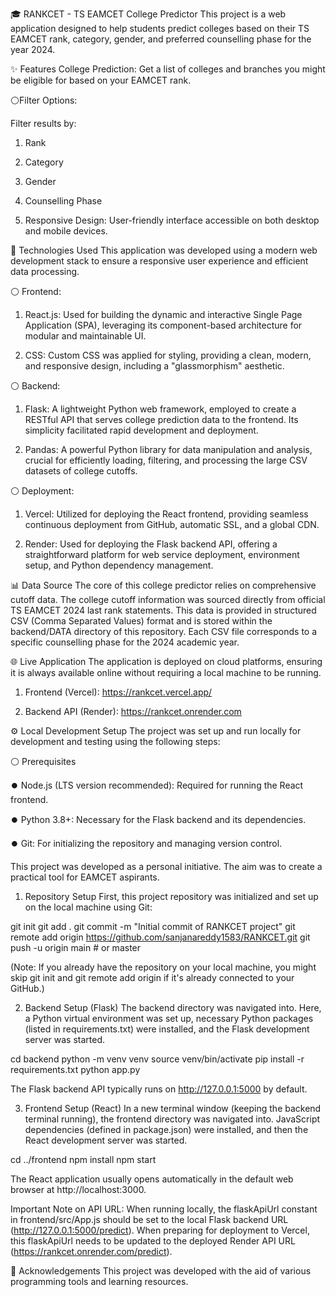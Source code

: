🎓 RANKCET - TS EAMCET College Predictor
This project is a web application designed to help students predict colleges based on their TS EAMCET rank, category, gender, and preferred counselling phase for the year 2024.

✨ Features
College Prediction: Get a list of colleges and branches you might be eligible for based on your EAMCET rank.

⚪Filter Options: 

Filter results by:

1. Rank

2. Category 

3. Gender 

4. Counselling Phase 

5. Responsive Design: User-friendly interface accessible on both desktop and mobile devices.

🚀 Technologies Used
This application was developed using a modern web development stack to ensure a responsive user experience and efficient data processing.

⚪ Frontend:

1. React.js: Used for building the dynamic and interactive Single Page Application (SPA), leveraging its component-based architecture for modular and maintainable UI.

2. CSS: Custom CSS was applied for styling, providing a clean, modern, and responsive design, including a "glassmorphism" aesthetic.

⚪ Backend:

1. Flask: A lightweight Python web framework, employed to create a RESTful API that serves college prediction data to the frontend. Its simplicity facilitated rapid development and deployment.

2. Pandas: A powerful Python library for data manipulation and analysis, crucial for efficiently loading, filtering, and processing the large CSV datasets of college cutoffs.

⚪ Deployment:

1. Vercel: Utilized for deploying the React frontend, providing seamless continuous deployment from GitHub, automatic SSL, and a global CDN.

2. Render: Used for deploying the Flask backend API, offering a straightforward platform for web service deployment, environment setup, and Python dependency management.

📊 Data Source
The core of this college predictor relies on comprehensive cutoff data. The college cutoff information was sourced directly from official TS EAMCET 2024 last rank statements. This data is provided in structured CSV (Comma Separated Values) format and is stored within the backend/DATA directory of this repository. Each CSV file corresponds to a specific counselling phase for the 2024 academic year.

🌐 Live Application
The application is deployed on cloud platforms, ensuring it is always available online without requiring a local machine to be running.

1. Frontend (Vercel): https://rankcet.vercel.app/

2. Backend API (Render): https://rankcet.onrender.com

⚙️ Local Development Setup
The project was set up and run locally for development and testing using the following steps:

⚪ Prerequisites

⏺️ Node.js (LTS version recommended): Required for running the React frontend.

⏺️ Python 3.8+: Necessary for the Flask backend and its dependencies.

⏺️ Git: For initializing the repository and managing version control.

This project was developed as a personal initiative.
The aim was to create a practical tool for EAMCET aspirants.


1. Repository Setup
First, this project repository was initialized and set up on the local machine using Git:

git init
git add .
git commit -m "Initial commit of RANKCET project"
git remote add origin https://github.com/sanjanareddy1583/RANKCET.git
git push -u origin main # or master

(Note: If you already have the repository on your local machine, you might skip git init and git remote add origin if it's already connected to your GitHub.)

2. Backend Setup (Flask)
The backend directory was navigated into. Here, a Python virtual environment was set up, necessary Python packages (listed in requirements.txt) were installed, and the Flask development server was started.

cd backend
python -m venv venv
source venv/bin/activate 
pip install -r requirements.txt
python app.py

The Flask backend API typically runs on http://127.0.0.1:5000 by default.

3. Frontend Setup (React)
In a new terminal window (keeping the backend terminal running), the frontend directory was navigated into. JavaScript dependencies (defined in package.json) were installed, and then the React development server was started.

cd ../frontend
npm install
npm start

The React application usually opens automatically in the default web browser at http://localhost:3000.

Important Note on API URL:
When running locally, the flaskApiUrl constant in frontend/src/App.js should be set to the local Flask backend URL (http://127.0.0.1:5000/predict). When preparing for deployment to Vercel, this flaskApiUrl needs to be updated to the deployed Render API URL (https://rankcet.onrender.com/predict).

🙏 Acknowledgements
This project was developed with the aid of various programming tools and learning resources.
